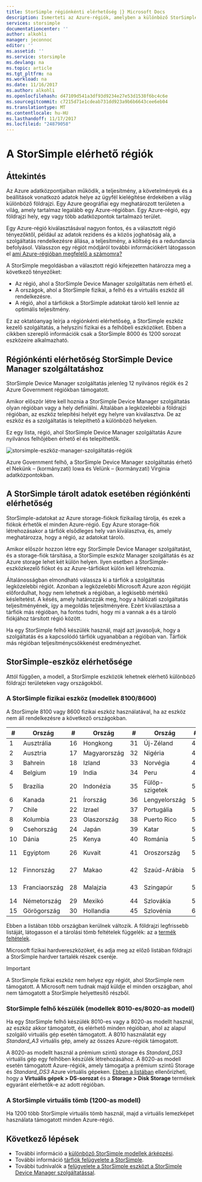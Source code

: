 ```yaml
---
title: StorSimple régiónkénti elérhetőség |} Microsoft Docs
description: Ismerteti az Azure-régiók, amelyben a különböző StorSimple eszköz modellek érhetők el.
services: storsimple
documentationcenter: ''
author: alkohli
manager: jeconnoc
editor: ''
ms.assetid: ''
ms.service: storsimple
ms.devlang: na
ms.topic: article
ms.tgt_pltfrm: na
ms.workload: na
ms.date: 11/16/2017
ms.author: alkohli
ms.openlocfilehash: d47109d541a3df93d9234e27e53d1538f6bc4c6e
ms.sourcegitcommit: c7215d71e1cdeab731dd923a9b6b6643cee6eb04
ms.translationtype: MT
ms.contentlocale: hu-HU
ms.lasthandoff: 11/17/2017
ms.locfileid: "24879058"
---
```

# <a name="available-regions-for-your-storsimple"></a>A StorSimple elérhető régiók

## <a name="overview"></a>Áttekintés

Az Azure adatközpontjaiban működik, a teljesítmény, a követelmények és a beállítások vonatkozó adatok helye az ügyfél kielégítése érdekében a világ különböző földrajzi. Egy Azure geográfiai egy meghatározott területen a világ, amely tartalmaz legalább egy Azure-régióban. Egy Azure-régió, egy földrajzi hely, egy vagy több adatközpontok tartalmazó terület.

Egy Azure-régió kiválasztásával nagyon fontos, és a választott régió tényezőktől, például az adatok rezidens és a közös joghatóság alá, a szolgáltatás rendelkezésre állása, a teljesítmény, a költség és a redundancia befolyásol. Válasszon egy régiót módjáról további információkért látogasson el [ami Azure-régióban megfelelő a számomra?](https://azure.microsoft.com/overview/datacenters/how-to-choose/)

A StorSimple megoldásban a választott régió kifejezetten határozza meg a következő tényezőket:

- Az régió, ahol a StorSimple Device Manager szolgáltatás nem érhető el.
- A országok, ahol a StorSimple fizikai, a felhő és a virtuális eszköz áll rendelkezésre.
- A régió, ahol a tárfiókok a StorSimple adatokat tároló kell lennie az optimális teljesítmény.

Ez az oktatóanyag leírja a régiónkénti elérhetőség, a StorSimple eszköz kezelő szolgáltatás, a helyszíni fizikai és a felhőbeli eszközöket. Ebben a cikkben szereplő információk csak a StorSimple 8000 és 1200 sorozat eszközeire alkalmazható.

## <a name="region-availability-for-storsimple-device-manager-service"></a>Régiónkénti elérhetőség StorSimple Device Manager szolgáltatáshoz

StorSimple Device Manager szolgáltatás jelenleg 12 nyilvános régiók és 2 Azure Government régiókban támogatott.

Amikor először létre kell hoznia a StorSimple Device Manager szolgáltatás olyan régióban vagy a hely definiálni. Általában a legközelebbi a földrajzi régióban, az eszköz telepítési helyét egy helyre van kiválasztva. De az eszköz és a szolgáltatás is telepíthető a különböző helyeken.

Ez egy lista, régió, ahol StorSimple Device Manager szolgáltatás Azure nyilvános felhőjében érhető el és telepíthetők.

![storsimple-eszköz-manager-szolgáltatás-régiók](./media/storsimple-region/storsimple-device-manager-service-regions.png)

Azure Government felhő, a StorSimple Device Manager szolgáltatás érhető el Nekünk – (kormányzati) Iowa és Velünk – (kormányzati) Virginia adatközpontokban.

## <a name="region-availability-for-data-stored-in-storsimple"></a>A StorSimple tárolt adatok esetében régiónkénti elérhetőség

StorSimple-adatokat az Azure storage-fiókok fizikailag tárolja, és ezek a fiókok érhetők el minden Azure-régió. Egy Azure storage-fiók létrehozásakor a tárfiók elsődleges hely van kiválasztva, és, amely meghatározza, hogy a régió, az adatokat tároló.

Amikor először hozzon létre egy StorSimple Device Manager szolgáltatást, és a storage-fiók társítása, a StorSimple eszköz Manager szolgáltatás és az Azure storage lehet két külön helyen. Ilyen esetben a StorSimple-eszközkezelő fiókot és az Azure-tárfiókot külön kell létrehoznia.

Általánosságban elmondható válassza ki a tárfiók a szolgáltatás legközelebbi régiót. Azonban a legközelebbi Microsoft Azure azon régióját előfordulhat, hogy nem lehetnek a régióban, a legkisebb mértékű késleltetést. A késés, amely határozzák meg, hogy a hálózati szolgáltatás teljesítményének, így a megoldás teljesítményére. Ezért kiválasztása a tárfiók más régióban, ha fontos tudni, hogy mi a vannak a és a tároló fiókjához társított régió között.

Ha egy StorSimple felhő készülék használ, majd azt javasoljuk, hogy a szolgáltatás és a kapcsolódó tárfiók ugyanabban a régióban van. Tárfiók más régióban teljesítménycsökkenést eredményezhet.

## <a name="availability-of-storsimple-device"></a>StorSimple-eszköz elérhetősége

Attól függően, a modell, a StorSimple eszközök lehetnek elérhető különböző földrajzi területeken vagy országokból.

### <a name="storsimple-physical-device-models-81008600"></a>A StorSimple fizikai eszköz (modellek 8100/8600)

A StorSimple 8100 vagy 8600 fizikai eszköz használatával, ha az eszköz nem áll rendelkezésre a következő országokban.

| #  | Ország        | #  | Ország     | #  | Ország      | #  | Ország              |
|----|----------------|----|-------------|----|--------------|----|----------------------|
| 1  | Ausztrália      | 16 | Hongkong   | 31 | Új-Zéland  | 46 | Dél-Afrika         |
| 2  | Ausztria        | 17 | Magyarország     | 32 | Nigéria      | 47 | Dél-Korea          |
| 3  | Bahrein        | 18 | Izland     | 33 | Norvégia       | 48 | Spanyolország                |
| 4  | Belgium        | 19 | India       | 34 | Peru         | 49 | Srí Lanka            |
| 5  | Brazília         | 20 | Indonézia   | 35 | Fülöp-szigetek  | 50 | Svédország               |
| 6  | Kanada         | 21 | Írország     | 36 | Lengyelország       | 51 | Svájc          |
| 7  | Chile          | 22 | Izrael      | 37 | Portugália     | 52 | Tajvan               |
| 8  | Kolumbia       | 23 | Olaszország       | 38 | Puerto Rico  | 53 | Thaiföld             |
| 9  | Csehország | 24 | Japán       | 39 | Katar        | 54 | Törökország               |
| 10 | Dánia        | 25 | Kenya       | 40 | Románia      | 55 | Ukrajna              |
| 11 | Egyiptom          | 26 | Kuvait      | 41 | Oroszország       | 56 | Egyesült Arab Emírségek |
| 12 | Finnország        | 27 | Makao       | 42 | Szaúd-Arábia | 57 | Egyesült Királyság       |
| 13 | Franciaország         | 28 | Malajzia    | 43 | Szingapúr    | 58 | Egyesült Államok        |
| 14 | Németország        | 29 | Mexikó      | 44 | Szlovákia     | 59 | Vietnam              |
| 15 | Görögország         | 30 | Hollandia | 45 | Szlovénia     | 60 | Horvátország              |

Ebben a listában több országban kerülnek változik. A földrajzi legfrissebb listáját, látogasson el a tárolási tömb feltételek függelék: az a [termék feltételek](https://www.microsoft.com/en-us/Licensing/product-licensing).

Microsoft fizikai hardvereszközöket, és adja meg az előző listában földrajzi a StorSimple hardver tartalék részek cseréje.

> [!IMPORTANT]
> A StorSimple fizikai eszköz nem helyez egy régiót, ahol StorSimple nem támogatott. A Microsoft nem tudnak majd küldje el minden országban, ahol nem támogatott a StorSimple helyettesítő részből.

### <a name="storsimple-cloud-appliance-models-80108020"></a>StorSimple felhő készülék (modellek 8010-es/8020-as modell)

Ha egy StorSimple felhő készülék 8010-es vagy a 8020-as modellt használ, az eszköz akkor támogatott, és elérhető minden régióban, ahol az alapul szolgáló virtuális gép esetén támogatott. A 8010 használatát egy _Standard_A3_ virtuális gép, amely az összes Azure-régiók támogatott.

A 8020-as modellt használ a prémium szintű storage és _Standard_DS3_ virtuális gép egy felhőben készülék létrehozásához. A 8020-as modell esetén támogatott Azure-régiók, amely támogatja a prémium szintű Storage és _Standard_DS3_ Azure virtuális gépeken. [Ebben a listában](https://azure.microsoft.com/regions/services/) ellenőrizheti, hogy a **Virtuális gépek &gt; DS-sorozat** és a **Storage &gt; Disk Storage** termékek egyaránt elérhetők-e az adott régióban.

### <a name="storsimple-virtual-array-model-1200"></a>A StorSimple virtuális tömb (1200-as modell)

Ha 1200 több StorSimple virtuális tömb használ, majd a virtuális lemezképet használata támogatott minden Azure-régió.

## <a name="next-steps"></a>Következő lépések

* További információ a [különböző StorSimple modellek árképzési](https://azure.microsoft.com/pricing/calculator/#storsimple2).
* További információ [tárfiók felügyelete a StorSimple](storsimple-8000-manage-storage-accounts.md).
* További tudnivalók a [felügyelete a StorSimple eszközt a StorSimple Device Manager szolgáltatással](storsimple-8000-manager-service-administration.md).
